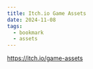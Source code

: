 ```yaml
---
title: Itch.io Game Assets
date: 2024-11-08
tags:
  - bookmark
  - assets
---
```

https://itch.io/game-assets